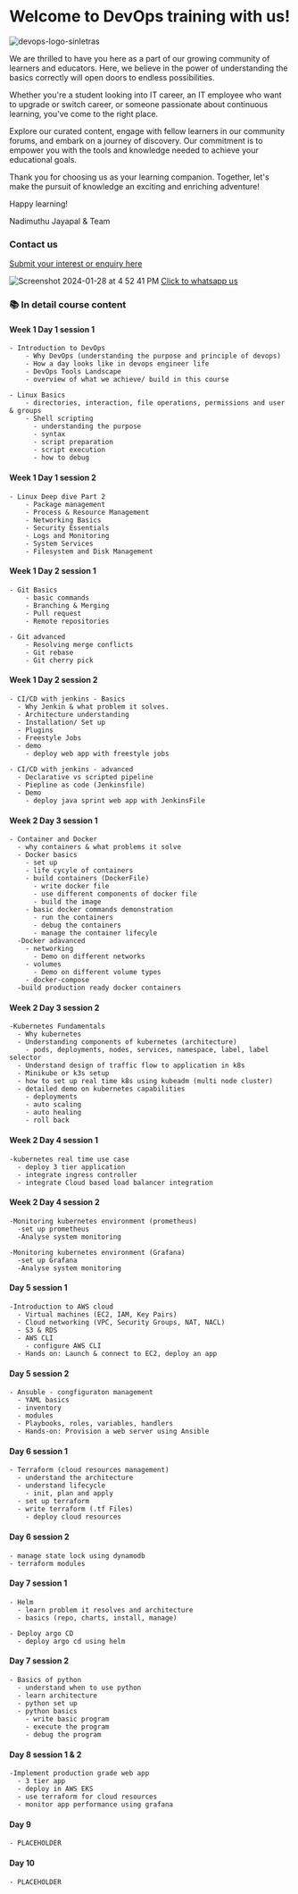 
# Welcome to DevOps training with us!

![devops-logo-sinletras](https://github.com/user-attachments/assets/7979f9d9-098c-49d9-82a6-03bc0d864e2b)

We are thrilled to have you here as a part of our growing community of learners and educators. Here, we believe in the power of understanding the basics correctly will open doors to endless possibilities.

Whether you're a student looking into IT career, an IT employee who want to upgrade or switch career, or someone passionate about continuous learning, you've come to the right place. 

Explore our curated content, engage with fellow learners in our community forums, and embark on a journey of discovery. Our commitment is to empower you with the tools and knowledge needed to achieve your educational goals.

Thank you for choosing us as your learning companion. Together, let's make the pursuit of knowledge an exciting and enriching adventure!

Happy learning!

Nadimuthu Jayapal & Team

### Contact us

[Submit your interest or enquiry here](https://naditraining.aidaform.com/registration)

![Screenshot 2024-01-28 at 4 52 41 PM](https://github.com/naditraining/naditraining.github.io/assets/157560787/5cc07fbc-7b17-4c84-be88-72bf92ba5d8a) [Click to whatsapp us](https://wa.me/919095119073)

### 📚 In detail course content

#### Week 1 Day 1 session 1

    - Introduction to DevOps
        - Why DevOps (understanding the purpose and principle of devops)
        - How a day looks like in devops engineer life
        - DevOps Tools Landscape
        - overview of what we achieve/ build in this course
        
    - Linux Basics
        - directories, interaction, file operations, permissions and user & groups
        - Shell scripting
          - understanding the purpose
          - syntax 
          - script preparation 
          - script execution
          - how to debug     

#### Week 1 Day 1 session 2

    - Linux Deep dive Part 2
        - Package management
        - Process & Resource Management
        - Networking Basics
        - Security Essentials
        - Logs and Monitoring
        - System Services
        - Filesystem and Disk Management
         
#### Week 1 Day 2 session 1
   
    - Git Basics
        - basic commands
        - Branching & Merging
        - Pull request  
        - Remote repositories
    
    - Git advanced
        - Resolving merge conflicts
        - Git rebase
        - Git cherry pick    
          
#### Week 1 Day 2 session 2
    
    - CI/CD with jenkins - Basics
      - Why Jenkin & what problem it solves.
      - Architecture understanding
      - Installation/ Set up 
      - Plugins 
      - Freestyle Jobs
      - demo
        - deploy web app with freestyle jobs

    - CI/CD with jenkins - advanced  
      - Declarative vs scripted pipeline
      - Piepline as code (Jenkinsfile)
      - Demo    
        - deploy java sprint web app with JenkinsFile
           
#### Week 2 Day 3 session 1
 
    - Container and Docker
      - why containers & what problems it solve
      - Docker basics
        - set up
        - life cycyle of containers
        - build containers (DockerFile)
          - write docker file
          - use different components of docker file   
          - build the image
        - basic docker commands demonstration
          - run the containers
          - debug the containers
          - manage the container lifecyle
      -Docker adavanced
        - networking
          - Demo on different networks    
        - volumes
          - Demo on different volume types
        - docker-compose
      -build production ready docker containers

#### Week 2 Day 3 session 2
     
    -Kubernetes Fundamentals
      - Why kubernetes
      - Understanding components of kubernetes (architecture)
        - pods, deployments, nodes, services, namespace, label, label selector
      - Understand design of traffic flow to application in k8s
      - Minikube or k3s setup
      - how to set up real time k8s using kubeadm (multi node cluster)
      - detailed demo on kubernetes capabilities
        - deployments
        - auto scaling
        - auto healing
        - roll back

#### Week 2 Day 4 session 1
   
    -kubernetes real time use case
      - deploy 3 tier application 
      - integrate ingress controller
      - integrate Cloud based load balancer integration

#### Week 2 Day 4 session 2
   
    -Monitoring kubernetes environment (prometheus)
      -set up prometheus 
      -Analyse system monitoring

    -Monitoring kubernetes environment (Grafana)
      -set up Grafana 
      -Analyse system monitoring

#### Day 5 session 1

    -Introduction to AWS cloud 
      - Virtual machines (EC2, IAM, Key Pairs)
      - Cloud networking (VPC, Security Groups, NAT, NACL)
      - S3 & RDS
      - AWS CLI
        - configure AWS CLI
      - Hands on: Launch & connect to EC2, deploy an app
    
#### Day 5 session 2

    - Ansuble - congfiguraton management
      - YAML basics
      - inventory
      - modules
      - Playbooks, roles, variables, handlers
      - Hands-on: Provision a web server using Ansible

#### Day 6 session 1
  
    - Terraform (cloud resources management)
      - understand the architecture
      - understand lifecycle
        - init, plan and apply
      - set up terraform
      - write terraform (.tf Files)
        - deploy cloud resources

#### Day 6 session 2

    - manage state lock using dynamodb
    - terraform modules


#### Day 7 session 1

    - Helm 
      - learn problem it resolves and architecture 
      - basics (repo, charts, install, manage) 

    - Deploy argo CD    
      - deploy argo cd using helm

#### Day 7 session 2
    - Basics of python
      - understand when to use python
      - learn architecture
      - python set up
      - python basics
        - write basic program
        - execute the program
        - debug the program

#### Day 8 session 1 & 2
    -Implement production grade web app
      - 3 tier app
      - deploy in AWS EKS
      - use terraform for cloud resources
      - monitor app performance using grafana

#### Day 9 
    - PLACEHOLDER

#### Day 10
    - PLACEHOLDER
